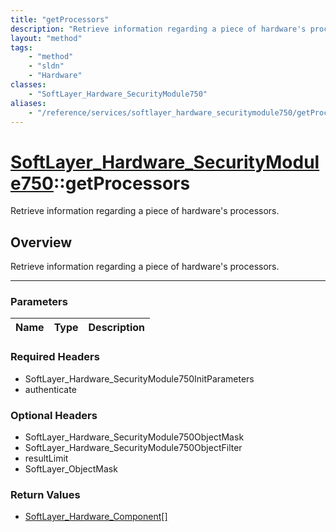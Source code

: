 ```yaml
---
title: "getProcessors"
description: "Retrieve information regarding a piece of hardware's processors."
layout: "method"
tags:
    - "method"
    - "sldn"
    - "Hardware"
classes:
    - "SoftLayer_Hardware_SecurityModule750"
aliases:
    - "/reference/services/softlayer_hardware_securitymodule750/getProcessors"
---
```

# [SoftLayer_Hardware_SecurityModule750](/reference/services/SoftLayer_Hardware_SecurityModule750)::getProcessors


Retrieve information regarding a piece of hardware's processors.


## Overview 
Retrieve information regarding a piece of hardware's processors.

-----

### Parameters 
|Name | Type | Description |
| --- | --- | --- |


### Required Headers
* SoftLayer_Hardware_SecurityModule750InitParameters
* authenticate


### Optional Headers
* SoftLayer_Hardware_SecurityModule750ObjectMask
* SoftLayer_Hardware_SecurityModule750ObjectFilter
* resultLimit
* SoftLayer_ObjectMask

### Return Values
* <a href='/reference/datatypes/SoftLayer_Hardware_Component'>SoftLayer_Hardware_Component[] </a>




